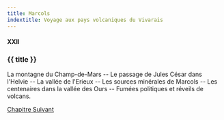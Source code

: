 ```yaml
---
title: Marcols
indextitle: Voyage aux pays volcaniques du Vivarais
---
```


#### XXII

### {{ title }}

<div id="tltr">

La montagne du Champ-de-Mars -- Le passage de Jules César dans l'Helvie -- La
vallée de l'Erieux -- Les sources minérales de Marcols -- Les centenaires dans
la vallée des Ours -- Fumées politiques et réveils de volcans.

</div>

<div id="next">

[Chapitre Suivant](23.html)

</div>
